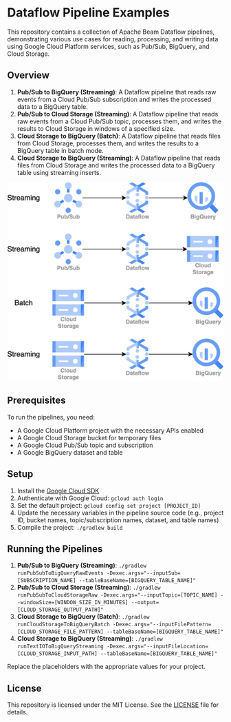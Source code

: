 # Dataflow Pipeline Examples

This repository contains a collection of Apache Beam Dataflow pipelines, demonstrating various use cases for reading, processing, and writing data using Google Cloud Platform services, such as Pub/Sub, BigQuery, and Cloud Storage.

## Overview

1. **Pub/Sub to BigQuery (Streaming)**: A Dataflow pipeline that reads raw events from a Cloud Pub/Sub subscription and writes the processed data to a BigQuery table.
2. **Pub/Sub to Cloud Storage (Streaming)**: A Dataflow pipeline that reads raw events from a Cloud Pub/Sub topic, processes them, and writes the results to Cloud Storage in windows of a specified size.
3. **Cloud Storage to BigQuery (Batch)**: A Dataflow pipeline that reads files from Cloud Storage, processes them, and writes the results to a BigQuery table in batch mode.
4. **Cloud Storage to BigQuery (Streaming)**: A Dataflow pipeline that reads files from Cloud Storage and writes the processed data to a BigQuery table using streaming inserts.

![Architecture Diagram](architecture.jpg)

## Prerequisites

To run the pipelines, you need:

- A Google Cloud Platform project with the necessary APIs enabled
- A Google Cloud Storage bucket for temporary files
- A Google Cloud Pub/Sub topic and subscription
- A Google BigQuery dataset and table

## Setup

1. Install the [Google Cloud SDK](https://cloud.google.com/sdk/docs/install)
2. Authenticate with Google Cloud: `gcloud auth login`
3. Set the default project: `gcloud config set project [PROJECT_ID]`
4. Update the necessary variables in the pipeline source code (e.g., project ID, bucket names, topic/subscription names, dataset, and table names)
5. Compile the project: `./gradlew build`

## Running the Pipelines

1. **Pub/Sub to BigQuery (Streaming)**: `./gradlew runPubSubToBigQueryRawEvents -Dexec.args="--inputSub=[SUBSCRIPTION_NAME] --tableBaseName=[BIGQUERY_TABLE_NAME]"`
2. **Pub/Sub to Cloud Storage (Streaming)**: `./gradlew runPubSubToCloudStorageRaw -Dexec.args="--inputTopic=[TOPIC_NAME] --windowSize=[WINDOW_SIZE_IN_MINUTES] --output=[CLOUD_STORAGE_OUTPUT_PATH]"`
3. **Cloud Storage to BigQuery (Batch)**: `./gradlew runCloudStorageToBigQueryBatch -Dexec.args="--inputFilePattern=[CLOUD_STORAGE_FILE_PATTERN] --tableBaseName=[BIGQUERY_TABLE_NAME]"`
4. **Cloud Storage to BigQuery (Streaming)**: `./gradlew runTextIOToBigQueryStreaming -Dexec.args="--inputFileLocation=[CLOUD_STORAGE_INPUT_PATH] --tableBaseName=[BIGQUERY_TABLE_NAME]"`

Replace the placeholders with the appropriate values for your project.

## License

This repository is licensed under the MIT License. See the [LICENSE](https://opensource.org/license/mit/) file for details.
